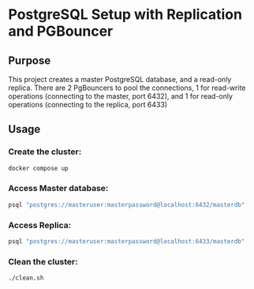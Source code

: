# PostgreSQL Setup with Replication and PGBouncer

## Purpose
This project creates a master PostgreSQL database, and a read-only replica. There are 2 PgBouncers to pool the connections, 1 for read-write operations (connecting to the master, port 6432), and 1 for read-only operations (connecting to the replica, port 6433)

## Usage

### Create the cluster:
```bash
docker compose up
```

### Access Master database:
```bash
psql "postgres://masteruser:masterpassword@localhost:6432/masterdb"
```

### Access Replica:
```bash
psql "postgres://masteruser:masterpassword@localhost:6433/masterdb"
```

### Clean the cluster:
```bash
./clean.sh
```
